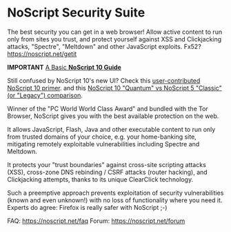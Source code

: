 # NoScript Security Suite

The best security you can get in a web browser!
Allow active content to run only from sites you trust, and protect yourself against XSS and Clickjacking attacks, "Spectre", "Meltdown" and other JavaScript exploits.
Fx52? <a href="https://noscript.net/getit">https://noscript.net/getit</a>

<b>IMPORTANT</b>
<a href="https://forums.informaction.com/viewtopic.php?f=7&amp;t=23974&amp;p=94778">A Basic <b>NoScript 10 Guide</b></a>

Still confused by NoScript 10's new UI?
Check this <a href="https://blog.jeaye.com/2017/11/30/noscript/">user-contributed NoScript 10 primer</a>.
and this <a href="https://hackademix.net/2017/12/04/noscript-quantum-vs-legacy-in-a-nutshell-2/">NoScript 10 "Quantum" vs NoScript 5 "Classic" (or "Legacy") comparison</a>.

Winner of the "PC World World Class Award" and bundled with the Tor Browser, NoScript gives you with the best available protection on the web.

It allows JavaScript, Flash, Java and other executable content to run only from trusted domains of your choice, e.g. your home-banking site, mitigating remotely exploitable vulnerabilities including Spectre and Meltdown.

It  protects your "trust boundaries" against cross-site scripting attacks (XSS), cross-zone DNS rebinding / CSRF attacks (router hacking), and Clickjacking attempts, thanks to its unique ClearClick technology.

Such a preemptive approach  prevents exploitation of security vulnerabilities (known and even unknown!) with no loss of functionality where you need it.
Experts do agree: Firefox is really safer with NoScript ;-)

FAQ: <a href="https://noscript.net/faq">https://noscript.net/faq</a>
Forum: <a href="https://noscript.net/forum">https://noscript.net/forum</a>
